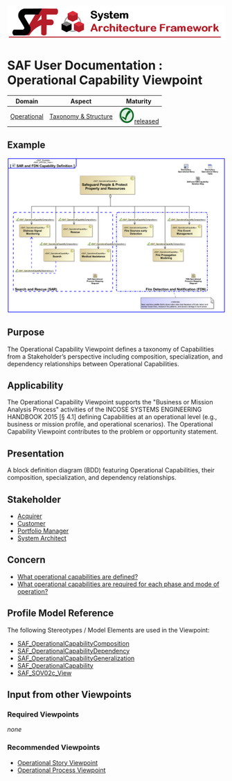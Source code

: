 ![System Architecture Framework](../diagrams/Banner_SAF.png)
# SAF User Documentation : Operational Capability Viewpoint
|**Domain**|**Aspect**|**Maturity**|
| --- | --- | --- |
|[Operational](../domains.md#Domain-Operational)|[Taxonomy & Structure](../aspects.md#Aspect-Taxonomy-&-Structure)|![Released](../diagrams/Symbol_confirmed.png )[released](../using-saf/maturity.md#released)|
## Example
![Operational-Capability-Viewpoint-primary-example.svg](../diagrams/vp-examples/Operational-Capability-Viewpoint-primary-example.svg)
## Purpose
The Operational Capability Viewpoint defines a taxonomy of Capabilities from a Stakeholder’s perspective including composition, specialization, and dependency relationships between Operational Capabilities.
## Applicability
The Operational Capability Viewpoint supports the "Business or Mission Analysis Process" activities of the INCOSE SYSTEMS ENGINEERING HANDBOOK 2015 [§ 4.1] defining Capabilities at an operational level (e.g., business or mission profile, and operational scenarios). The Operational Capability Viewpoint contributes to the problem or opportunity statement.
## Presentation
A block definition diagram (BDD) featuring Operational Capabilities, their composition, specialization, and dependency relationships.

## Stakeholder
* [Acquirer](../stakeholders.md#Acquirer)
* [Customer](../stakeholders.md#Customer)
* [Portfolio Manager](../stakeholders.md#Portfolio-Manager)
* [System Architect](../stakeholders.md#System-Architect)
## Concern
* [What operational capabilities are defined?](../concerns.md#_2021x_2_8710274_1674479775616_727128_23367)
* [What operational capabilities are required for each phase and mode of operation?](../concerns.md#_2021x_2_8710274_1674576759229_963784_23628)
## Profile Model Reference
The following Stereotypes / Model Elements are used in the Viewpoint:
* [SAF_OperationalCapabilityComposition](../stereotypes.md#SAF_OperationalCapabilityComposition)
* [SAF_OperationalCapabilityDependency](../stereotypes.md#SAF_OperationalCapabilityDependency)
* [SAF_OperationalCapabilityGeneralization](../stereotypes.md#SAF_OperationalCapabilityGeneralization)
* [SAF_OperationalCapability](../stereotypes.md#SAF_OperationalCapability)
* [SAF_SOV02c_View](../stereotypes.md#SAF_SOV02c_View)
## Input from other Viewpoints
### Required Viewpoints
*none*
### Recommended Viewpoints
* [Operational Story Viewpoint](Operational-Story-Viewpoint.md)
* [Operational Process Viewpoint](Operational-Process-Viewpoint.md)
